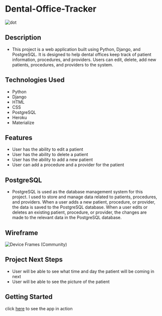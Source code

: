 # Dental-Office-Tracker

![dot](https://user-images.githubusercontent.com/110944297/197906289-6e2cef8c-26e8-4286-9092-2470158e5a74.JPG)

## Description
- This project is a web application built using Python, Django, and PostgreSQL. It is designed to help dental offices keep track of patient information, procedures, and providers. Users can edit, delete, add new patients, procedures, and providers to the system.

## Technologies Used
- Python
- Django
- HTML
- CSS
- PostgreSQL
- Heroku
- Materialize

## Features
- User has the ability to edit a patient
- User has the ability to delete a patient
- User has the ability to add a new patient
- User can add a procedure and a provider for the patient

## PostgreSQL
- PostgreSQL is used as the database management system for this project. I used to store and manage data related to patients, procedures, and providers.
When a user adds a new patient, procedure, or provider, the data is saved to the PostgreSQL database. When a user edits or deletes an existing patient, procedure, or provider, the changes are made to the relevant data in the PostgreSQL database.


## Wireframe
![Device Frames (Community)](https://user-images.githubusercontent.com/110944297/197908728-befd39fb-0032-4975-a877-5fa7c197a373.jpg)

## Project Next Steps
- User will be able to see what time and day the patient will be coming in next
- User will be able to see the picture of the patient

## Getting Started 
click [here](https://dentalofficetracker.herokuapp.com/) to see the app in action
